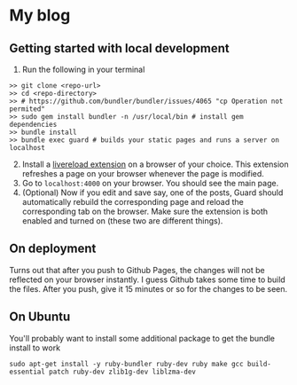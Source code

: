 # My blog

## Getting started with local development

1. Run the following in your terminal

  ```
  >> git clone <repo-url>
  >> cd <repo-directory>
  >> # https://github.com/bundler/bundler/issues/4065 "cp Operation not permited"
  >> sudo gem install bundler -n /usr/local/bin # install gem dependencies
  >> bundle install
  >> bundle exec guard # builds your static pages and runs a server on localhost
  ```
  
2. Install a [livereload extension](http://livereload.com/extensions/) on a browser of your choice. This extension refreshes a page on your browser whenever the page is modified.
3. Go to `localhost:4000` on your browser. You should see the main page.
4. (Optional) Now if you edit and save say, one of the posts, Guard should automatically rebuild the corresponding page and reload the corresponding tab on the browser. Make sure the extension is both enabled and turned on (these two are different things).

## On deployment

Turns out that after you push to Github Pages, the changes will not be reflected on your browser instantly. I guess Github takes some time to build the files. After you push, give it 15 minutes or so for the changes to be seen.

## On Ubuntu

You'll probably want to install some additional package to get the bundle install to work

 ```
 sudo apt-get install -y ruby-bundler ruby-dev ruby make gcc build-essential patch ruby-dev zlib1g-dev liblzma-dev
 ```
